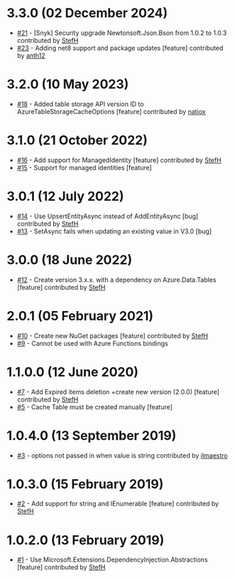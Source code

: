 # 3.3.0 (02 December 2024)
- [#21](https://github.com/StefH/DistributedCache.AzureTableStorage/pull/21) - [Snyk] Security upgrade Newtonsoft.Json.Bson from 1.0.2 to 1.0.3 contributed by [StefH](https://github.com/StefH)
- [#23](https://github.com/StefH/DistributedCache.AzureTableStorage/pull/23) - Adding net8 support and package updates [feature] contributed by [anth12](https://github.com/anth12)

# 3.2.0 (10 May 2023)
- [#18](https://github.com/StefH/DistributedCache.AzureTableStorage/pull/18) - Added table storage API version ID to AzureTableStorageCacheOptions [feature] contributed by [natiox](https://github.com/natiox)

# 3.1.0 (21 October 2022)
- [#16](https://github.com/StefH/DistributedCache.AzureTableStorage/pull/16) - Add support for ManagedIdentity [feature] contributed by [StefH](https://github.com/StefH)
- [#15](https://github.com/StefH/DistributedCache.AzureTableStorage/issues/15) - Support for managed identities [feature]

# 3.0.1 (12 July 2022)
- [#14](https://github.com/StefH/DistributedCache.AzureTableStorage/pull/14) - Use UpsertEntityAsync instead of AddEntityAsync [bug] contributed by [StefH](https://github.com/StefH)
- [#13](https://github.com/StefH/DistributedCache.AzureTableStorage/issues/13) - SetAsync fails when updating an existing value in V3.0 [bug]

# 3.0.0 (18 June 2022)
- [#12](https://github.com/StefH/DistributedCache.AzureTableStorage/pull/12) - Create version 3.x.x. with a dependency on Azure.Data.Tables [feature] contributed by [StefH](https://github.com/StefH)

# 2.0.1 (05 February 2021)
- [#10](https://github.com/StefH/DistributedCache.AzureTableStorage/pull/10) - Create new NuGet packages [feature] contributed by [StefH](https://github.com/StefH)
- [#9](https://github.com/StefH/DistributedCache.AzureTableStorage/issues/9) - Cannot be used with Azure Functions bindings

# 1.1.0.0 (12 June 2020)
- [#7](https://github.com/StefH/DistributedCache.AzureTableStorage/pull/7) - Add Expired items deletion +create new version (2.0.0) [feature] contributed by [StefH](https://github.com/StefH)
- [#5](https://github.com/StefH/DistributedCache.AzureTableStorage/issues/5) - Cache Table must be created manually [feature]

# 1.0.4.0 (13 September 2019)
- [#3](https://github.com/StefH/DistributedCache.AzureTableStorage/pull/3) - options not passed in when value is string contributed by [ilmaestro](https://github.com/ilmaestro)

# 1.0.3.0 (15 February 2019)
- [#2](https://github.com/StefH/DistributedCache.AzureTableStorage/pull/2) - Add support for string and IEnumerable [feature] contributed by [StefH](https://github.com/StefH)

# 1.0.2.0 (13 February 2019)
- [#1](https://github.com/StefH/DistributedCache.AzureTableStorage/pull/1) - Use Microsoft.Extensions.DependencyInjection.Abstractions [feature] contributed by [StefH](https://github.com/StefH)

